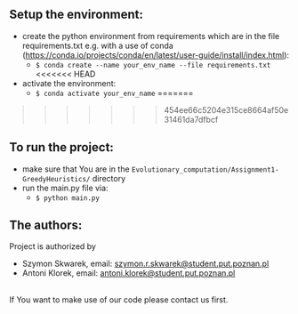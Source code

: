 ## Setup the environment:
 - create the python environment from requirements which are in the file requirements.txt e.g. with a use of conda (https://conda.io/projects/conda/en/latest/user-guide/install/index.html):
   - `$ conda create --name your_env_name --file requirements.txt`
<<<<<<< HEAD
 - activate the environment:
   - `$ conda activate your_env_name`
=======
>>>>>>> 454ee66c5204e315ce8664af50e31461da7dfbcf

## To run the project:
 - make sure that You are in the `Evolutionary_computation/Assignment1-GreedyHeuristics/` directory
 - run the main.py file via:
   -  `$ python main.py`

## The authors:
Project is authorized by 
 - Szymon Skwarek, email: szymon.r.skwarek@student.put.poznan.pl
 - Antoni Klorek, email: antoni.klorek@student.put.poznan.pl

<br/>If You want to make use of our code please contact us first.
